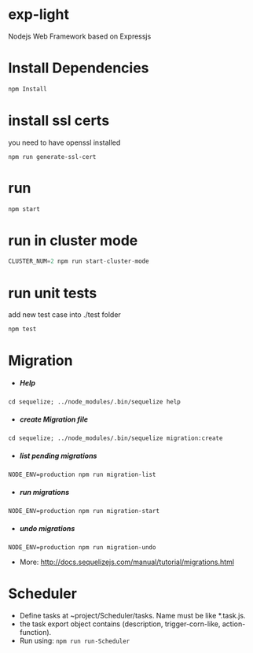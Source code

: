 # exp-light #
Nodejs Web Framework based on Expressjs


# Install Dependencies #
```javascript
npm Install
```

# install ssl certs #
you need to have openssl installed
```
npm run generate-ssl-cert
```

# run #
```javascript
npm start
```

# run in cluster mode #
```javascript
CLUSTER_NUM=2 npm run start-cluster-mode
```

# run unit tests #
add new test case into ./test folder
```javascript
npm test
```

# Migration #
* #####  Help ##### 
``` cd sequelize; ../node_modules/.bin/sequelize help ```

* ##### create Migration file ##### 
``` cd sequelize; ../node_modules/.bin/sequelize migration:create ```

* ##### list pending migrations  ##### 
``` NODE_ENV=production npm run migration-list ```

* #####  run migrations ##### 
``` NODE_ENV=production npm run migration-start ```

* #####  undo migrations ##### 
``` NODE_ENV=production npm run migration-undo ```

* More: http://docs.sequelizejs.com/manual/tutorial/migrations.html

# Scheduler 

* Define tasks at ~project/Scheduler/tasks. Name must be like *.task.js.
*  the task export object contains (description, trigger-corn-like, action-function).
*  Run using: ``` npm run run-Scheduler ```